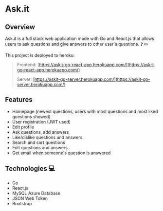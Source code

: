 # Ask.it 

## Overview
Ask.it is a full stack web application made with Go and React.js that allows users to ask questions and give answers to other user's questions. :question: :pencil2:

This project is deployed to heroku: 
> Frontend: [https://askit-go-react-app.herokuapp.com/](https://askit-go-react-app.herokuapp.com/)
> 
> Server: [https://askit-go-server.herokuapp.com/](https://askit-go-server.herokuapp.com/)

## Features
* Homepage (newest questions, users with most questions and most liked questions showed)
* User registration (JWT used)
* Edit profile
* Ask questions, add answers
* Like/dislike questions and answers
* Search and sort questions
* Edit questions and answers
* Get email when someone's question is answered

## Technologies :computer:
* Go
* React.js
* MySQL Azure Database
* JSON Web Token
* Bootstrap
